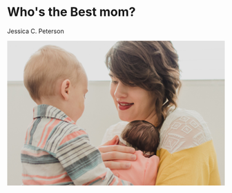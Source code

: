 # Who's the Best mom?

Jessica C. Peterson

![sexy](https://raw.githubusercontent.com/justgage/best-mom/master/DSC_7762-1.jpg)
